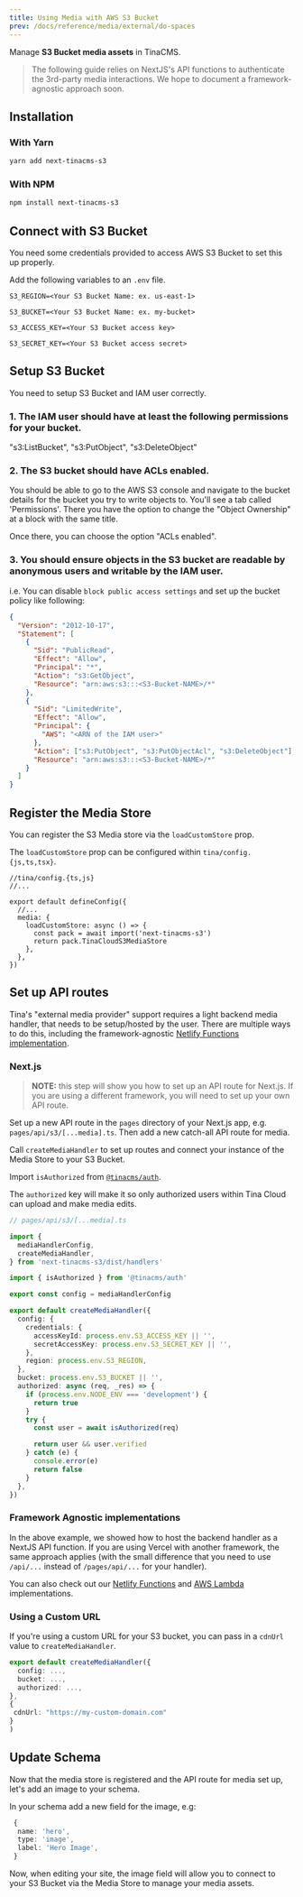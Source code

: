 ```yaml
---
title: Using Media with AWS S3 Bucket
prev: /docs/reference/media/external/do-spaces
---
```


Manage **S3 Bucket media assets** in TinaCMS.

> The following guide relies on NextJS's API functions to authenticate the 3rd-party media interactions. We hope to document a framework-agnostic approach soon.

## Installation

### With Yarn

```bash
yarn add next-tinacms-s3
```

### With NPM

```bash
npm install next-tinacms-s3
```

## Connect with S3 Bucket

You need some credentials provided to access AWS S3 Bucket to set this up properly.

Add the following variables to an `.env` file.

```env
S3_REGION=<Your S3 Bucket Name: ex. us-east-1>

S3_BUCKET=<Your S3 Bucket Name: ex. my-bucket>

S3_ACCESS_KEY=<Your S3 Bucket access key>

S3_SECRET_KEY=<Your S3 Bucket access secret>
```

## Setup S3 Bucket

You need to setup S3 Bucket and IAM user correctly.

### 1. The IAM user should have at least the following permissions for your bucket.

"s3:ListBucket",
"s3:PutObject",
"s3:DeleteObject"

### 2. The S3 bucket should have ACLs enabled.

You should be able to go to the AWS S3 console and navigate to the bucket details for the bucket you try to write objects to. You'll see a tab called 'Permissions'. There you have the option to change the "Object Ownership" at a block with the same title.

Once there, you can choose the option "ACLs enabled".

### 3. You should ensure objects in the S3 bucket are readable by anonymous users and writable by the IAM user.

i.e. You can disable `block public access settings` and set up the bucket policy like following:

```json
{
  "Version": "2012-10-17",
  "Statement": [
    {
      "Sid": "PublicRead",
      "Effect": "Allow",
      "Principal": "*",
      "Action": "s3:GetObject",
      "Resource": "arn:aws:s3:::<S3-Bucket-NAME>/*"
    },
    {
      "Sid": "LimitedWrite",
      "Effect": "Allow",
      "Principal": {
        "AWS": "<ARN of the IAM user>"
      },
      "Action": ["s3:PutObject", "s3:PutObjectAcl", "s3:DeleteObject"],
      "Resource": "arn:aws:s3:::<S3-Bucket-NAME>/*"
    }
  ]
}
```

## Register the Media Store

You can register the S3 Media store via the `loadCustomStore` prop.

The `loadCustomStore` prop can be configured within `tina/config.{js,ts,tsx}`.

```tsx
//tina/config.{ts,js}
//...

export default defineConfig({
  //...
  media: {
    loadCustomStore: async () => {
      const pack = await import('next-tinacms-s3')
      return pack.TinaCloudS3MediaStore
    },
  },
})
```

## Set up API routes

Tina's "external media provider" support requires a light backend media handler, that needs to be setup/hosted by the user. There are multiple ways to do this, including the framework-agnostic [Netlify Functions implementation](/docs/reference/media/external/authentication/#netlify).

### Next.js

> **NOTE:** this step will show you how to set up an API route for Next.js. If you are using a different framework, you will need to set up your own API route.

Set up a new API route in the `pages` directory of your Next.js app, e.g. `pages/api/s3/[...media].ts`.
Then add a new catch-all API route for media.

Call `createMediaHandler` to set up routes and connect your instance of the Media Store to your S3 Bucket.

Import `isAuthorized` from [`@tinacms/auth`](https://github.com/tinacms/tinacms/tree/main/packages/%40tinacms/auth).

The `authorized` key will make it so only authorized users within Tina Cloud can upload and make media edits.

```ts
// pages/api/s3/[...media].ts

import {
  mediaHandlerConfig,
  createMediaHandler,
} from 'next-tinacms-s3/dist/handlers'

import { isAuthorized } from '@tinacms/auth'

export const config = mediaHandlerConfig

export default createMediaHandler({
  config: {
    credentials: {
      accessKeyId: process.env.S3_ACCESS_KEY || '',
      secretAccessKey: process.env.S3_SECRET_KEY || '',
    },
    region: process.env.S3_REGION,
  },
  bucket: process.env.S3_BUCKET || '',
  authorized: async (req, _res) => {
    if (process.env.NODE_ENV === 'development') {
      return true
    }
    try {
      const user = await isAuthorized(req)

      return user && user.verified
    } catch (e) {
      console.error(e)
      return false
    }
  },
})
```
### Framework Agnostic implementations

In the above example, we showed how to host the backend handler as a NextJS API function. If you are using Vercel with another framework, the same approach applies (with the small difference that you need to use `/api/...` instead of `/pages/api/...` for your handler).

You can also check out our [Netlify Functions](/docs/reference/media/external/authentication/#option-3-netlify-functions) and [AWS Lambda](/docs/reference/media/external/authentication/#option-3-aws-lambda) implementations.

### Using a Custom URL

If you're using a custom URL for your S3 bucket, you can pass in a `cdnUrl` value to `createMediaHandler`.

```ts
export default createMediaHandler({
  config: ...,
  bucket: ...,
  authorized: ...,
},
{
 cdnUrl: "https://my-custom-domain.com"
}
)
```

## Update Schema

Now that the media store is registered and the API route for media set up, let's add an image to your schema.

In your schema add a new field for the image, e.g:

```ts
 {
  name: 'hero',
  type: 'image',
  label: 'Hero Image',
 }
```
Now, when editing your site, the image field will allow you to connect to your S3 Bucket via the Media Store to manage your media assets.
